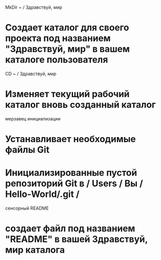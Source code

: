 MkDir ~ / Здравствуй, мир 
# Создает каталог для своего проекта под названием "Здравствуй, мир" в вашем каталоге пользователя

CD ~ / Здравствуй, мир 
# Изменяет текущий рабочий каталог вновь созданный каталог

мерзавец инициализации 
# Устанавливает необходимые файлы Git 
# Инициализированные пустой репозиторий Git в / Users / Вы / Hello-World/.git /

сенсорный README 
# создает файл под названием "README" в вашей Здравствуй, мир каталога


